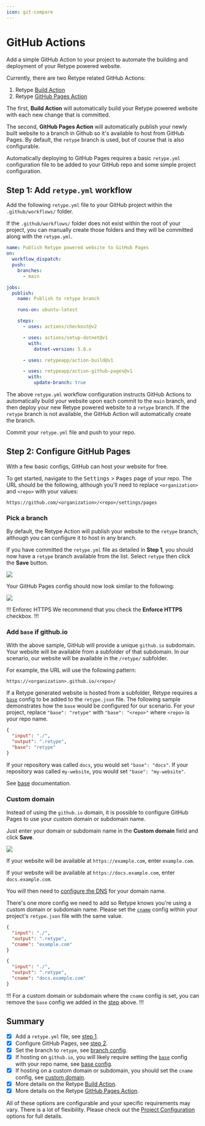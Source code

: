 ```yaml
---
icon: git-compare
---
```

# GitHub Actions

Add a simple GitHub Action to your project to automate the building and deployment of your Retype powered website.

Currently, there are two Retype related GitHub Actions:

1. Retype [Build Action](https://github.com/retypeapp/action-build)
2. Retype [GitHub Pages Action](https://github.com/retypeapp/action-github-pages)

The first, **Build Action** will automatically build your Retype powered website with each new change that is committed.

The second, **GitHub Pages Action** will automatically publish your newly built website to a branch in Github so it's available to host from GitHub Pages. By default, the `retype` branch is used, but of course that is also configurable.

Automatically deploying to GitHub Pages requires a basic `retype.yml` configuration file to be added to your GitHub repo and some simple project configuration.

## Step 1: Add `retype.yml` workflow

Add the following `retype.yml` file to your GitHub project within the `.github/workflows/` folder.

If the `.github/workflows/` folder does not exist within the root of your project, you can manually create those folders and they will be committed along with the `retype.yml`.

``` .github/workflows/retype.yml
name: Publish Retype powered website to GitHub Pages
on:
  workflow_dispatch:
  push:
    branches:
      - main

jobs:
  publish:
    name: Publish to retype branch

    runs-on: ubuntu-latest

    steps:
      - uses: actions/checkout@v2

      - uses: actions/setup-dotnet@v1
        with:
          dotnet-version: 5.0.x

      - uses: retypeapp/action-build@v1

      - uses: retypeapp/action-github-pages@v1
        with:
          update-branch: true
```

The above `retype.yml` workflow configuration instructs GitHub Actions to automatically build your website upon each commit to the `main` branch, and then deploy your new Retype powered website to a `retype` branch. If the `retype` branch is not available, the GitHub Action will automatically create the branch.

Commit your `retype.yml` file and push to your repo.

## Step 2: Configure GitHub Pages

With a few basic configs, GitHub can host your website for free.

To get started, navigate to the <kbd>Settings</kbd> > <kbd>Pages</kbd> page of your repo. The URL should be the following, although you'll need to replace `<organization>` and `<repo>` with your values:

```
https://github.com/<organization>/<repo>/settings/pages
```

### Pick a branch

By default, the Retype Action will publish your website to the `retype` branch, although you can configure it to host in any branch.

If you have committed the `retype.yml` file as detailed in **Step 1**, you should now have a `retype` branch available from the list. Select `retype` then click the **Save** button.

![](../static/github-actions-configure-branch.png)

Your GitHub Pages config should now look similar to the following:

![](../static/github-actions-enable-pages.png)

!!! Enforec HTTPS
We recommend that you check the **Enforce HTTPS** checkbox.
!!!

### Add `base` if github.io

With the above sample, GitHub will provide a unique `github.io` subdomain. Your website will be available from a subfolder of that subdomain. In our scenario, our website will be available in the `/retype/` subfolder.

For example, the URL will use the following pattern:

```
https://<organization>.github.io/<repo>/
```

If a Retype generated website is hosted from a subfolder, Retype requires a [`base`](../configuration/project.md#base) config to be added to the `retype.json` file. The following sample demonstrates how the `base` would be configured for our scenario. For your project, replace `"base": "retype"` with `"base": "<repo>"` where `<repo>` is your repo name.

```json Sample: Set base if using github.io
{
  "input": "./",
  "output": ".retype",
  "base": "retype"
}
```

If your repository was called `docs`, you would set `"base": "docs"`. If your repository was called `my-website`, you would set `"base": "my-website"`.

See [base](../configuration/project.md#base) documentation.

### Custom domain

Instead of using the `github.io` domain, it is possible to configure GitHub Pages to use your custom domain or subdomain name.

Just enter your domain or subdomain name in the **Custom domain** field and click **Save**.

![](../static/github-actions-configure-custom-domain.png)

If your website will be available at `https://example.com`, enter `example.com`.

If your website will be available at `https://docs.example.com`, enter `docs.example.com`.

You will then need to [configure the DNS](https://docs.github.com/articles/using-a-custom-domain-with-github-pages/) for your domain name.

There's one more config we need to add so Retype knows you're using a custom domain or subdomain name. Please set the [`cname`](../configuration/project.md#cname) config within your project's `retype.json` file with the same value.

```json Sample: retype.json if using a custom domain name
{
  "input": "./",
  "output": ".retype",
  "cname": "example.com"
}
```

```json Sample: retype.json if using a custom subdomain name
{
  "input": "./",
  "output": ".retype",
  "cname": "docs.example.com"
}
```

!!!
For a custom domain or subdomain where the `cname` config is set, you can remove the `base` config we added in the [step](#add-base-if-github-io) above.
!!!

## Summary

- [x] Add a `retype.yml` file, see [step 1](#step-1-add-retype-yml-workflow).
- [x] Configure GitHub Pages, see [step 2](#step-2-configure-github-pages).
- [x] Set the branch to `retype`, see [branch config](#pick-a-branch).
- [x] If hosting on `github.io`, you will likely require setting the [`base`](../configuration/project.md#base) config with your repo name, see [base config](#add-base-if-github-io).
- [x] If hosting on a custom domain or subdomain, you should set the `cname` config, see [custom domain](#custom-domain).
- [x] More details on the Retype [Build Action](https://github.com/retypeapp/action-build).
- [x] More details on the Retype [GitHub Pages Action](https://github.com/retypeapp/action-github-pages).

All of these options are configurable and your specific requirements may vary. There is a lot of flexibility. Please check out the [Project Configuration](../configuration/project.md) options for full details.